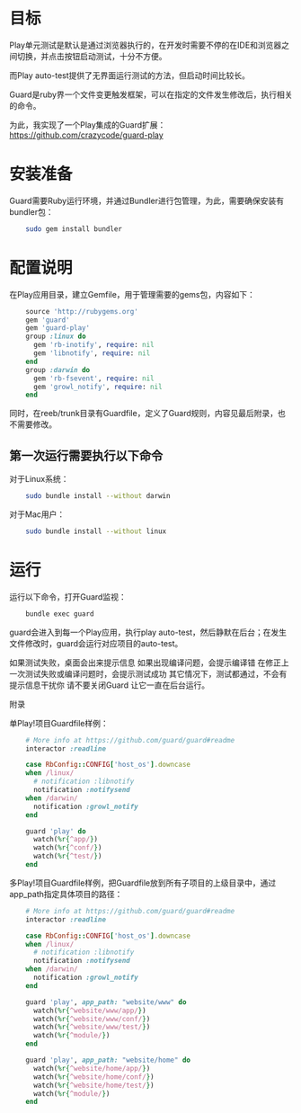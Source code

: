 目标
===

Play单元测试是默认是通过浏览器执行的，在开发时需要不停的在IDE和浏览器之间切换，并点击按钮启动测试，十分不方便。

而Play auto-test提供了无界面运行测试的方法，但启动时间比较长。

Guard是ruby界一个文件变更触发框架，可以在指定的文件发生修改后，执行相关的命令。

为此，我实现了一个Play集成的Guard扩展： https://github.com/crazycode/guard-play

安装准备
======

Guard需要Ruby运行环境，并通过Bundler进行包管理，为此，需要确保安装有bundler包：

```bash
    sudo gem install bundler
```

配置说明
======

在Play应用目录，建立Gemfile，用于管理需要的gems包，内容如下：

```ruby
    source 'http://rubygems.org'
    gem 'guard'
    gem 'guard-play'
    group :linux do
      gem 'rb-inotify', require: nil
      gem 'libnotify', require: nil
    end
    group :darwin do
      gem 'rb-fsevent', require: nil
      gem 'growl_notify', require: nil
    end
```

同时，在reeb/trunk目录有Guardfile，定义了Guard规则，内容见最后附录，也不需要修改。


第一次运行需要执行以下命令
---------------------

对于Linux系统：
```bash
    sudo bundle install --without darwin
```

对于Mac用户：
```bash
    sudo bundle install --without linux
```

运行
===

运行以下命令，打开Guard监视：

```bash
    bundle exec guard
```
guard会进入到每一个Play应用，执行play auto-test，然后静默在后台；在发生文件修改时，guard会运行对应项目的auto-test。

如果测试失败，桌面会出来提示信息
如果出现编译问题，会提示编译错
在修正上一次测试失败或编译问题时，会提示测试成功
其它情况下，测试都通过，不会有提示信息干扰你
请不要关闭Guard 让它一直在后台运行。



附录

单Play!项目Guardfile样例：

```ruby
    # More info at https://github.com/guard/guard#readme
    interactor :readline

    case RbConfig::CONFIG['host_os'].downcase
    when /linux/
      # notification :libnotify
      notification :notifysend
    when /darwin/
      notification :growl_notify
    end

    guard 'play' do
      watch(%r{^app/})
      watch(%r{^conf/})
      watch(%r{^test/})
    end
````

多Play!项目Guardfile样例，把Guardfile放到所有子项目的上级目录中，通过app_path指定具体项目的路径：

```ruby
    # More info at https://github.com/guard/guard#readme
    interactor :readline

    case RbConfig::CONFIG['host_os'].downcase
    when /linux/
      # notification :libnotify
      notification :notifysend
    when /darwin/
      notification :growl_notify
    end

    guard 'play', app_path: "website/www" do
      watch(%r{^website/www/app/})
      watch(%r{^website/www/conf/})
      watch(%r{^website/www/test/})
      watch(%r{^module/})
    end

    guard 'play', app_path: "website/home" do
      watch(%r{^website/home/app/})
      watch(%r{^website/home/conf/})
      watch(%r{^website/home/test/})
      watch(%r{^module/})
    end
````
